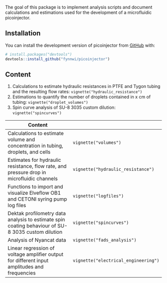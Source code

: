 
<!-- README.md is generated from README.Rmd. Please edit that file -->

The goal of this package is to implement analysis scripts and document
calculations and estimations used for the development of a microfluidic
picoinjector.

<!-- ![Picoinjector](vignettes/images/006_pi30_v4.png) -->

## Installation

You can install the development version of picoinjector from
[GitHub](https://github.com/) with:

``` r
# install.packages("devtools")
devtools::install_github("fynnwi/picoinjector")
```

## Content

1.  Calculations to estimate hydraulic resistances in PTFE and Tygon
    tubing and the resulting flow rates:
    `vignette("hydraulic_resistance")`
2.  Estimations to quantify the number of droplets contained in x cm of
    tubing: `vignette("droplet_volumes")`
3.  Spin curve analysis of SU-8 3035 custom dilution:
    `vignette("spincurves")`

| Content                                                                                           |                                      |
|---------------------------------------------------------------------------------------------------|--------------------------------------|
| Calculations to estimate volume and concentration in tubing, droplets, and cells                  | `vignette("volumes")`                |
| Estimates for hydraulic resistance, flow rate, and pressure drop in microfluidic channels         | `vignette("hydraulic_resistance")`   |
| Functions to import and visualize Elveflow OB1 and CETONI syring pump log files                   | `vignette("logfiles")`               |
| Dektak profilometry data analysis to estimate spin coating behaviour of SU-8 3035 custom dilution | `vignette("spincurves")`             |
| Analysis of Nyancat data                                                                          | `vignette("fads_analysis")`          |
| Linear regression of voltage amplifier output for different input amplitudes and frequencies      | `vignette("electrical_engineering")` |
